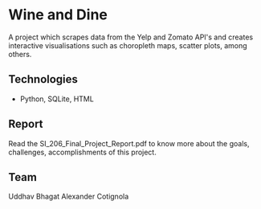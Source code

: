 # Wine and Dine
A project which scrapes data from the Yelp and Zomato API's and creates interactive visualisations such as choropleth maps, scatter plots, among others.  

## Technologies
- Python, SQLite, HTML

## Report 
Read the SI_206_Final_Project_Report.pdf to know more about the goals, challenges, accomplishments of this project. 

## Team
Uddhav Bhagat
Alexander Cotignola
